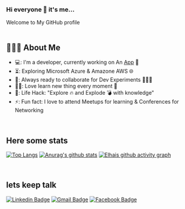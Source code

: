 ### Hi everyone 👋 it's me...
Welcome to My GitHub profile
<br>
<br>

## 👨🏻‍💻 About Me

- 💻: I'm a developer, currently working on An [App](https://github.com/ElhaiAgassi/Angel.git) 📱
- ⏳:  Exploring Microsoft Azure & Amazone AWS 🌐
- 🚀: Always ready to collaborate for Dev Experiments 🧑‍🤝‍🧑
- 👨‍💻: Love learn new thing every moment 🧠
- 🎯: Life Hack: "Explore 🔥 and Explode 💣 with knowledge" 
- ⚡: Fun fact: I love to attend Meetups for learning & Conferences for Networking<br>


<br>

## Here some stats
<!-- [![GitHub Streak](https://github-readme-streak-stats.herokuapp.com/?user=ElhaiAgassi&hide_border=true)](https://git.io/streak-stats) -->
[![Top Langs](https://github-readme-stats.vercel.app/api/top-langs/?username=ElhaiAgassi&layout=compact&hide_border=true)](https://github.com/ElhaiAgassi/)
[![Anurag's github stats](https://github-readme-stats.vercel.app/api?username=ElhaiAgassi&hide_border=true)](https://github.com/anuraghazra/github-readme-stats)
[![Elhais github activity graph](https://activity-graph.herokuapp.com/graph?username=ElhaiAgassi&theme=github)](https://github.com/ashutosh00710/github-readme-activity-graph)


<br>

## lets keep talk
[![Linkedin Badge](https://img.shields.io/badge/LinkedIn-0077B5?style=for-the-badge&logo=linkedin&logoColor=white&link=https://www.linkedin.com/in/elhai-agassi)](https://www.linkedin.com/in/elhai-agassi)
[![Gmail Badge](https://img.shields.io/badge/Gmail-D14836?style=for-the-badge&logo=gmail&logoColor=white&link=mailto:Elhai.Agassi@gmail.com)](Elhai.Agassi@gmail.com)
[![Facebook Badge](https://img.shields.io/badge/Facebook-1877F2?style=for-the-badge&logo=facebook&logoColor=white&link=https://www.facebook.com/hanan.agassi.56)](https://www.facebook.com/hanan.agassi.56) 

